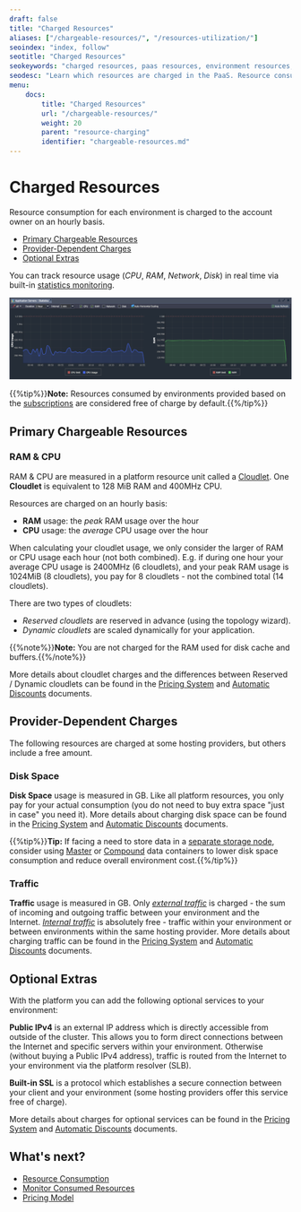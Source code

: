 ```yaml
---
draft: false
title: "Charged Resources"
aliases: ["/chargeable-resources/", "/resources-utilization/"]
seoindex: "index, follow"
seotitle: "Charged Resources"
seokeywords: "charged resources, paas resources, environment resources, chargeable resources, ram cpu charges, disk space charges, traffic charges"
seodesc: "Learn which resources are charged in the PaaS. Resource consumption for each environment is charged on an hourly basis."
menu: 
    docs:
        title: "Charged Resources"
        url: "/chargeable-resources/"
        weight: 20
        parent: "resource-charging"
        identifier: "chargeable-resources.md"
---
```


# Charged Resources

Resource consumption for each environment is charged to the account owner on an hourly basis.  

* [Primary Chargeable Resources](#primary-chargeable-resources)
* [Provider-Dependent Charges](#provider-dependent-charges)
* [Optional Extras](#optional-extras)

You can track resource usage (*CPU*, *RAM*, *Network*, *Disk*) in real time via built-in [statistics monitoring](/view-app-statistics/).

![01-statistics-monitoring.png](01-statistics-monitoring.png)

{{%tip%}}**Note:** Resources consumed by environments provided based on the [subscriptions](/subscription-products/) are considered free of charge by default.{{%/tip%}}


## Primary Chargeable Resources

### RAM & CPU

RAM & CPU are measured in a platform resource unit called a [Cloudlet](/cloudlet/). One **Cloudlet** is equivalent to 128 MiB RAM and 400MHz CPU.

Resources are charged on an hourly basis:

* **RAM** usage: the *peak* RAM usage over the hour
* **CPU** usage: the *average* CPU usage over the hour

When calculating your cloudlet usage, we only consider the larger of RAM or CPU usage each hour (not both combined). E.g. if during one hour your average CPU usage is 2400MHz (6 cloudlets), and your peak RAM usage is 1024MiB (8 cloudlets), you pay for 8 cloudlets - not the combined total (14 cloudlets).

There are two types of cloudlets:

- *Reserved cloudlets* are reserved in advance (using the topology wizard).
- *Dynamic cloudlets* are scaled dynamically for your application.

{{%note%}}**Note:** You are not charged for the RAM used for disk cache and buffers.{{%/note%}}

More details about cloudlet charges and the differences between Reserved / Dynamic cloudlets can be found in the [Pricing System](/pricing-model/) and [Automatic Discounts](/automatic-discounts/#ramcpu) documents.


## Provider-Dependent Charges

The following resources are charged at some hosting providers, but others include a free amount.

### Disk Space

**Disk Space** usage is measured in GB. Like all platform resources, you only pay for your actual consumption (you do not need to buy extra space "just in case" you need it). More details about charging disk space can be found in the [Pricing System](/pricing-model/) and [Automatic Discounts](/automatic-discounts/#disk-space) documents.

{{%tip%}}**Tip:** If facing a need to store data in a [separate storage node](/data-storage-container/), consider using [Master](/master-container-storage/) or [Compound](/compound-container-storage/) data containers to lower disk space consumption and reduce overall environment cost.{{%/tip%}}

### Traffic

**Traffic** usage is measured in GB. Only <u>*external traffic*</u> is charged - the sum of incoming and outgoing traffic between your environment and the Internet. <u>*Internal traffic*</u> is absolutely free - traffic within your environment or between environments within the same hosting provider. More details about charging traffic can be found in the [Pricing System](/pricing-model/) and [Automatic Discounts](/automatic-discounts/#traffic) documents.


## Optional Extras

With the platform you can add the following optional services to your environment:

**Public IPv4** is an external IP address which is directly accessible from outside of the cluster. This allows you to form direct connections between the Internet and specific servers within your environment. Otherwise (without buying a Public IPv4 address), traffic is routed from the Internet to your environment via the platform resolver (SLB).

**Built-in SSL** is a protocol which establishes a secure connection between your client and your environment (some hosting providers offer this service free of charge).

More details about charges for optional services can be found in the [Pricing System](/pricing-model/) and [Automatic Discounts](/automatic-discounts/#options) documents.


## What's next?

* [Resource Consumption](/resource-consumption/)
* [Monitor Consumed Resources](/monitoring-consumed-resources/)
* [Pricing Model](/pricing-model/)
